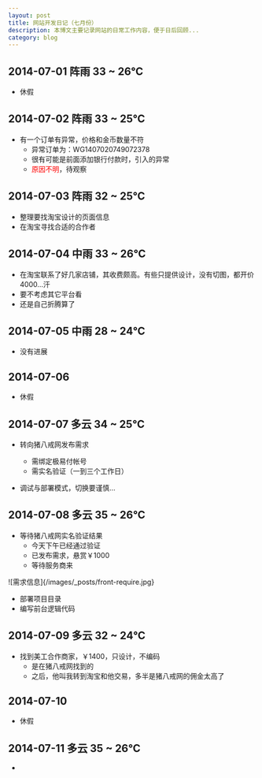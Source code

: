```yaml
---
layout: post
title: 网站开发日记（七月份）
description: 本博文主要记录网站的日常工作内容，便于日后回顾...
category: blog
---
```


##	2014-07-01	阵雨	33 ~ 26℃

+	休假

##	2014-07-02	阵雨	33 ~ 25℃

+	有一个订单有异常，价格和金币数量不符
	*	异常订单为：WG1407020749072378
	*	很有可能是前面添加银行付款时，引入的异常
	*	<font color="red">原因不明</font>，待观察

##	2014-07-03	阵雨	32 ~ 25℃

+	整理要找淘宝设计的页面信息
+	在淘宝寻找合适的合作者

##	2014-07-04	中雨	33 ~ 26℃

+	在淘宝联系了好几家店铺，其收费颇高。有些只提供设计，没有切图，都开价4000...汗
+	要不考虑其它平台看
+	还是自己折腾算了

##	2014-07-05	中雨	28 ~ 24℃

+	没有进展

##	2014-07-06

+	休假

##	2014-07-07	多云	34 ~ 25℃

+	转向猪八戒网发布需求
	*	需绑定极易付帐号
	*	需实名验证（一到三个工作日）

+	调试与部署模式，切换要谨慎...

##	2014-07-08	多云	35 ~ 26℃

+	等待猪八戒网实名验证结果
	*	今天下午已经通过验证
	*	已发布需求，悬赏￥1000
	*	等待服务商来

![需求信息]{/images/_posts/front-require.jpg}

+	部署项目目录
+	编写前台逻辑代码

##	2014-07-09	多云	32 ~ 24℃

+	找到美工合作商家，￥1400，只设计，不编码
	*	是在猪八戒网找到的
	*	之后，他叫我转到淘宝和他交易，多半是猪八戒网的佣金太高了

##	2014-07-10

+	休假

##	2014-07-11	多云	35 ~ 26℃

+	
